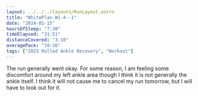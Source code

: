 ```yaml
---
layout: ../../../layouts/RunLayout.astro
title: "WhitePlan-W1-4--1"
date: "2024-01-15"
hoursOfSleep: "7:30"
timeElapsed: "31:51"
distanceCovered: "3.10"
averagePace: "10:16"
tags: ["2023 Rolled Ankle Recovery", "Workout"]
---
```


The run generally went okay. For some reason, I am feeling some discomfort around my left ankle area though I think it is not generally the ankle itself. I think it will not cause me to cancel my run tomorrow, but I will have to look out for it.
